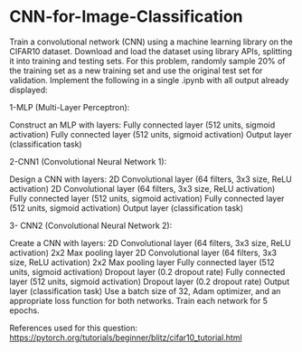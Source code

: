 # CNN-for-Image-Classification

Train a convolutional network (CNN) using a machine learning library on the CIFAR10 dataset. Download and load the dataset using library APIs, splitting it into training and testing sets. For this problem, randomly sample 20% of the training set as a new training set and use the original test set for validation. Implement the following in a single .ipynb with all output already displayed:

1-MLP (Multi-Layer Perceptron):

Construct an MLP with layers:
Fully connected layer (512 units, sigmoid activation)
Fully connected layer (512 units, sigmoid activation)
Output layer (classification task)

2-CNN1 (Convolutional Neural Network 1):

Design a CNN with layers:
2D Convolutional layer (64 filters, 3x3 size, ReLU activation)
2D Convolutional layer (64 filters, 3x3 size, ReLU activation)
Fully connected layer (512 units, sigmoid activation)
Fully connected layer (512 units, sigmoid activation)
Output layer (classification task)

3- CNN2 (Convolutional Neural Network 2):

Create a CNN with layers:
2D Convolutional layer (64 filters, 3x3 size, ReLU activation)
2x2 Max pooling layer
2D Convolutional layer (64 filters, 3x3 size, ReLU activation)
2x2 Max pooling layer
Fully connected layer (512 units, sigmoid activation)
Dropout layer (0.2 dropout rate)
Fully connected layer (512 units, sigmoid activation)
Dropout layer (0.2 dropout rate)
Output layer (classification task)
Use a batch size of 32, Adam optimizer, and an appropriate loss function for both networks. Train each network for 5 epochs.

References used for this question:
https://pytorch.org/tutorials/beginner/blitz/cifar10_tutorial.html
